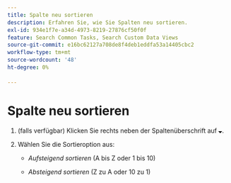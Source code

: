 ```yaml
---
title: Spalte neu sortieren
description: Erfahren Sie, wie Sie Spalten neu sortieren.
exl-id: 934e1f7e-a34d-4973-8219-27876cf50f0f
feature: Search Common Tasks, Search Custom Data Views
source-git-commit: e16bc62127a708de8f4deb1eddfa53a14405cbc2
workflow-type: tm+mt
source-wordcount: '48'
ht-degree: 0%

---
```


# Spalte neu sortieren

1. (falls verfügbar) Klicken Sie rechts neben der Spaltenüberschrift auf ![Pfeil nach unten](/help/search-social-commerce/assets/arrow-down-expand.png "Pfeil nach unten").

1. Wählen Sie die Sortieroption aus:

   * *Aufsteigend sortieren* (A bis Z oder 1 bis 10)

   * *Absteigend sortieren* (Z zu A oder 10 zu 1)

